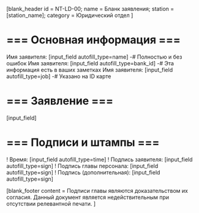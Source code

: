 [blank_header
id = NT-LD-00;
name = Бланк заявления;
station = [station_name];
category = Юридический отдел
]

# === Основная информация ===

Имя заявителя: [input_field autofill_type=name]
-# Полностью и без ошибок
Имя заявителя: [input_field autofill_type=bank_id]
-# Эта информация есть в ваших заметках
Имя заявителя: [input_field autofill_type=job]
-# Указано на ID карте

# === Заявление ===

[input_field]

# === Подписи и штампы ===

! Время: [input_field autofill_type=time]
! Подпись заявителя: [input_field autofill_type=sign]
! Подпись главы персонала: [input_field autofill_type=sign]
! Подпись (дополнительная): [input_field autofill_type=sign]

[blank_footer
content = Подписи главы являются доказательством их согласия.
Данный документ является недействительным при отсутствии релевантной печати.
]

